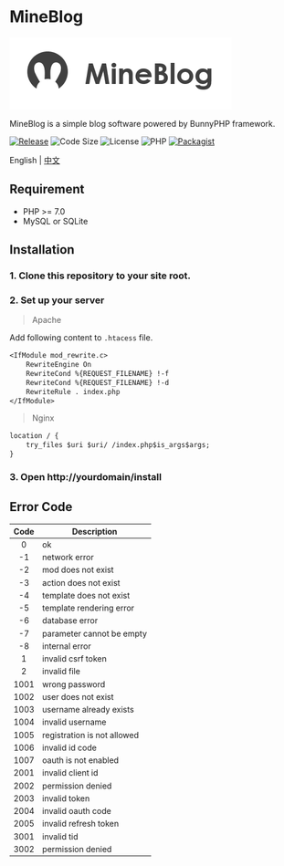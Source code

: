 # MineBlog

![MineBlog](static/img/mineblog.png?raw=true)

MineBlog is a simple blog software powered by BunnyPHP framework.

[![Release](https://img.shields.io/github/release/ivanlulyf/mineblog.svg?color=brightgreen&style=flat-square)](https://packagist.org/packages/ivanlulyf/mineblog)
![Code Size](https://img.shields.io/github/languages/code-size/ivanlulyf/mineblog.svg?color=orange&style=flat-square)
![License](https://img.shields.io/github/license/ivanlulyf/mineblog.svg?color=blue&style=flat-square)
![PHP](https://img.shields.io/badge/PHP->%3D7.0.0-777bb3.svg?style=flat-square&logo=php)
[![Packagist](https://img.shields.io/packagist/dt/ivanlulyf/mineblog.svg?color=lightgreen&style=flat-square)](https://packagist.org/packages/ivanlulyf/mineblog)

English | [中文](README_CN.md)

## Requirement

* PHP >= 7.0
* MySQL or SQLite

## Installation

### 1. Clone this repository to your site root.

### 2. Set up your server
> Apache

Add following content to ```.htacess``` file.

```
<IfModule mod_rewrite.c>
    RewriteEngine On
    RewriteCond %{REQUEST_FILENAME} !-f
    RewriteCond %{REQUEST_FILENAME} !-d
    RewriteRule . index.php
</IfModule>
```


> Nginx

```
location / {
    try_files $uri $uri/ /index.php$is_args$args;
}
```

### 3. Open http://yourdomain/install

## Error Code

|Code|Description|
|:---:|---|
|0|ok|
|-1|network error|
|-2|mod does not exist|
|-3|action does not exist|
|-4|template does not exist|
|-5|template rendering error|
|-6|database error|
|-7|parameter cannot be empty|
|-8|internal error|
|1|invalid csrf token|
|2|invalid file|
|1001|wrong password|
|1002|user does not exist|
|1003|username already exists|
|1004|invalid username|
|1005|registration is not allowed|
|1006|invalid id code|
|1007|oauth is not enabled|
|2001|invalid client id|
|2002|permission denied|
|2003|invalid token|
|2004|invalid oauth code|
|2005|invalid refresh token|
|3001|invalid tid|
|3002|permission denied|